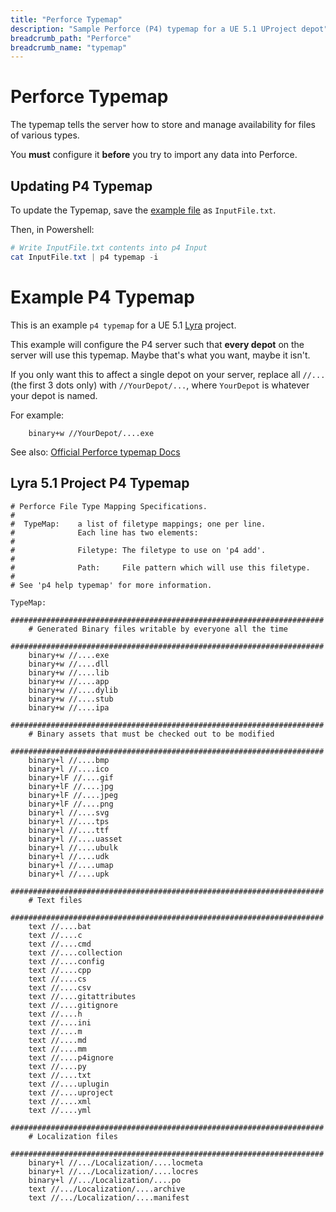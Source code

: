 ```yaml
---
title: "Perforce Typemap"
description: "Sample Perforce (P4) typemap for a UE 5.1 UProject depot"
breadcrumb_path: "Perforce"
breadcrumb_name: "typemap"
---
```


# Perforce Typemap

The typemap tells the server how to store and manage availability for files of various types.

You **must** configure it **before** you try to import any data into Perforce.


## Updating P4 Typemap

To update the Typemap, save the [example file](#Example)
as `InputFile.txt`.

Then, in Powershell:

```powershell
# Write InputFile.txt contents into p4 Input
cat InputFile.txt | p4 typemap -i
```

<a id='Example'></a>
# Example P4 Typemap

This is an example `p4 typemap` for a UE 5.1 [Lyra](/UE5/LyraStarterGame/) project.

This example will configure the P4 server such that **every depot**
on the server will use this typemap.
Maybe that's what you want, maybe it isn't.

If you only want this to affect a single depot on your server,
replace all `//...` (the first 3 dots only)
with `//YourDepot/...`, where `YourDepot` is whatever your depot is named.

For example:

```text
    binary+w //YourDepot/....exe
```

See also: [Official Perforce typemap Docs](https://www.perforce.com/blog/vcs/perforce-p4-typemap)

## Lyra 5.1 Project P4 Typemap

```text
# Perforce File Type Mapping Specifications.
#
#  TypeMap:    a list of filetype mappings; one per line.
#              Each line has two elements:
#
#              Filetype: The filetype to use on 'p4 add'.
#
#              Path:     File pattern which will use this filetype.
#
# See 'p4 help typemap' for more information.

TypeMap:
    ######################################################################
    # Generated Binary files writable by everyone all the time
    ######################################################################
    binary+w //....exe
    binary+w //....dll
    binary+w //....lib
    binary+w //....app
    binary+w //....dylib
    binary+w //....stub
    binary+w //....ipa
    ######################################################################
    # Binary assets that must be checked out to be modified
    ######################################################################
    binary+l //....bmp
    binary+l //....ico
    binary+lF //....gif
    binary+lF //....jpg
    binary+lF //....jpeg
    binary+lF //....png
    binary+l //....svg
    binary+l //....tps
    binary+l //....ttf
    binary+l //....uasset
    binary+l //....ubulk
    binary+l //....udk
    binary+l //....umap
    binary+l //....upk
    ######################################################################
    # Text files
    ######################################################################
    text //....bat
    text //....c
    text //....cmd
    text //....collection
    text //....config
    text //....cpp
    text //....cs
    text //....csv
    text //....gitattributes
    text //....gitignore
    text //....h
    text //....ini
    text //....m
    text //....md
    text //....mm
    text //....p4ignore
    text //....py
    text //....txt
    text //....uplugin
    text //....uproject
    text //....xml
    text //....yml
    ######################################################################
    # Localization files
    ######################################################################
    binary+l //.../Localization/....locmeta
    binary+l //.../Localization/....locres
    binary+l //.../Localization/....po
    text //.../Localization/....archive
    text //.../Localization/....manifest
```
